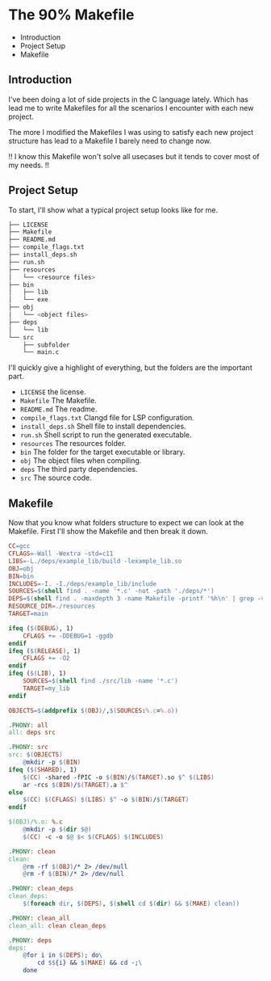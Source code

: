 # The 90% Makefile

- Introduction
- Project Setup
- Makefile


## Introduction

I've been doing a lot of side projects in the C language lately.
Which has lead me to write Makefiles for all the scenarios I encounter with each new project.

The more I modified the Makefiles I was using to satisfy each new project structure
has lead to a Makefile I barely need to change now.

!!
I know this Makefile won't solve all usecases but it tends to cover most of my needs.
!!

## Project Setup

To start, I'll show what a typical project setup looks like for me.

```bash
├── LICENSE
├── Makefile
├── README.md
├── compile_flags.txt
├── install_deps.sh
├── run.sh
├── resources
│   └── <resource files>
├── bin
│   ├── lib
│   └── exe
├── obj
│   └── <object files>
├── deps
│   └── lib
└── src
    ├── subfolder
    └── main.c
```

I'll quickly give a highlight of everything, but the folders are the important part.

- `LICENSE` the license.
- `Makefile` The Makefile.
- `README.md` The readme.
- `compile_flags.txt` Clangd file for LSP configuration.
- `install_deps.sh` Shell file to install dependencies.
- `run.sh` Shell script to run the generated executable.
- `resources` The resources folder.
- `bin` The folder for the target executable or library.
- `obj` The object files when compiling.
- `deps` The third party dependencies.
- `src` The source code.

## Makefile

Now that you know what folders structure to expect we can look at the Makefile.
First I'll show the Makefile and then break it down.

```Makefile
CC=gcc
CFLAGS=-Wall -Wextra -std=c11
LIBS=-L./deps/example_lib/build -lexample_lib.so
OBJ=obj
BIN=bin
INCLUDES=-I. -I./deps/example_lib/include
SOURCES=$(shell find . -name '*.c' -not -path './deps/*')
DEPS=$(shell find . -maxdepth 3 -name Makefile -printf '%h\n' | grep -v 'unittest' | grep -v '^.$$')
RESOURCE_DIR=./resources
TARGET=main

ifeq ($(DEBUG), 1)
	CFLAGS += -DDEBUG=1 -ggdb
endif
ifeq ($(RELEASE), 1)
	CFLAGS += -O2
endif
ifeq ($(LIB), 1)
    SOURCES=$(shell find ./src/lib -name '*.c')
    TARGET=my_lib
endif

OBJECTS=$(addprefix $(OBJ)/,$(SOURCES:%.c=%.o))

.PHONY: all
all: deps src

.PHONY: src
src: $(OBJECTS)
	@mkdir -p $(BIN)
ifeq ($(SHARED), 1)
	$(CC) -shared -fPIC -o $(BIN)/$(TARGET).so $^ $(LIBS)
	ar -rcs $(BIN)/$(TARGET).a $^
else
	$(CC) $(CFLAGS) $(LIBS) $^ -o $(BIN)/$(TARGET)
endif

$(OBJ)/%.o: %.c
	@mkdir -p $(dir $@)
	$(CC) -c -o $@ $< $(CFLAGS) $(INCLUDES)

.PHONY: clean
clean:
	@rm -rf $(OBJ)/* 2> /dev/null
	@rm -f $(BIN)/* 2> /dev/null

.PHONY: clean_deps
clean_deps:
	$(foreach dir, $(DEPS), $(shell cd $(dir) && $(MAKE) clean))

.PHONY: clean_all
clean_all: clean clean_deps

.PHONY: deps
deps:
	@for i in $(DEPS); do\
		cd $${i} && $(MAKE) && cd -;\
	done

```
